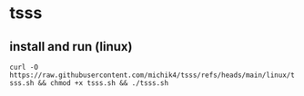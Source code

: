 # tsss

## install and run (linux)
`curl -O https://raw.githubusercontent.com/michik4/tsss/refs/heads/main/linux/tsss.sh && chmod +x tsss.sh && ./tsss.sh`
